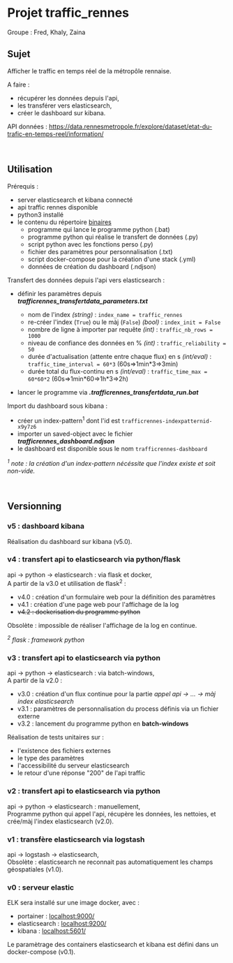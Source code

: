 # Projet traffic_rennes

Groupe : Fred, Khaly, Zaina


## Sujet

Afficher le traffic en temps réel de la métropôle rennaise.

A faire :
* récupérer les données depuis l'api,
* les transférer vers elasticsearch,
* créer le dashboard sur kibana.

API données : https://data.rennesmetropole.fr/explore/dataset/etat-du-trafic-en-temps-reel/information/



</br>

## Utilisation

Prérequis : 
* server elasticsearch et kibana connecté
* api traffic rennes disponible
* python3 installé
* le contenu du répertoire [binaires](../../tree/master/binaires/)
    * programme qui lance le programme python (.bat)
    * programme python qui réalise le transfert de données (.py)
    * script python avec les fonctions perso (.py)
    * fichier des paramètres pour personnalisation (.txt)
    * script docker-compose pour la création d'une stack (.yml)
    * données de création du dashboard (.ndjson)



Transfert des données depuis l'api vers elasticsearch :
* définir les paramètres depuis ***trafficrennes_transfertdata_parameters.txt***
    * nom de l'index *(string)* : `index_name = traffic_rennes` 
    * re-créer l'index (`True`) ou le màj (`False`) *(bool)* : `index_init = False`
    * nombre de ligne à importer par requête *(int)* : `traffic_nb_rows = 1000`
    * niveau de confiance des données en % *(int)* : `traffic_reliability = 50`
    * durée d'actualisation (attente entre chaque flux) en s *(int/eval)* : `traffic_time_interval = 60*3` (60s=>1min\*3=>3min)
    * durée total du flux-continu en s *(int/eval)* : `traffic_time_max = 60*60*2` (60s=>1min\*60=>1h*3=>2h)

* lancer le programme via ***.trafficrennes_transfertdata_run.bat***


Import du dashboard sous kibana :
* créer un index-pattern<sup>1</sup> dont l'id est `trafficrennes-indexpatternid-x9y7z6`
* importer un saved-object avec le fichier ***trafficrennes_dashboard.ndjson***
* le dashboard est disponible sous le nom `trafficrennes-dashboard`

*<sup>1</sup> note : la création d'un index-pattern nécéssite que l'index existe et soit non-vide.*



</br>

## Versionning

### v5 : dashboard kibana
Réalisation du dashboard sur kibana (v5.0).


### v4 : transfert api to elasticsearch via python/flask
api -> python -> elasticsearch : via flask et docker, <br/>
A partir de la v3.0 et utilisation de flask<sup>2</sup> :
* v4.0 : création d'un formulaire web pour la définition des paramètres
* v4.1 : création d'une page web pour l'affichage de la log
* ~~v4.2 : dockerisation du programme python~~

Obsolète : impossible de réaliser l'affichage de la log en continue.

*<sup>2</sup> flask : framework python*


### v3 : transfert api to elasticsearch via python
api -> python -> elasticsearch : via batch-windows, <br/>
A partir de la v2.0 :
* v3.0 : création d'un flux continue pour la partie *appel api -> ... -> màj index elasticsearch*
* v3.1 : paramètres de personnalisation du process définis via un fichier externe
* v3.2 : lancement du programme python en **batch-windows**  

Réalisation de tests unitaires sur :
* l'existence des fichiers externes
* le type des paramètres 
* l'accessibilité du serveur elasticsearch
* le retour d'une réponse "200" de l'api traffic


### v2 : transfert api to elasticsearch via python
api -> python -> elasticsearch : manuellement,  
Programme python qui appel l'api, récupère les données, les nettoies, et crée/màj l'index elasticsearch (v2.0).


### v1 : transfère elasticsearch via logstash
api -> logstash -> elasticsearch,  
Obsolète : elasticsearch ne reconnait pas automatiquement les champs géospatiales (v1.0).


### v0 : serveur elastic
ELK sera installé sur une image docker, avec :
* portainer : [localhost:9000/](http://localhost:9000/)
* elasticsearch : [localhost:9200/](http://localhost:9200/)
* kibana : [localhost:5601/](http://localhost:5601/)

Le paramètrage des containers elasticsearch et kibana est défini dans un docker-compose (v0.1).

